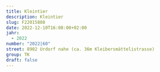 ```yaml
---
title: Kleintier
description: Kleintier
slug: F22015808
date: 2022-12-10T16:08:00+02:00
jahr:
  - 2022
number: "2022|60"
street: 8902 Urdorf nahe (ca. 36m Kleibersmättelistrasse)
group: TK
draft: false
---
```


